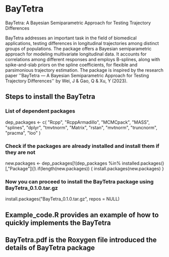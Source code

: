 # BayTetra
BayTetra: A Bayesian Semiparametric Approach for Testing Trajectory Differences

BayTetra addresses an important task in the field of biomedical applications, testing differences in longitudinal trajectories among distinct groups of populations. The package offers a Bayesian semiparametric approach for modeling multivariate longitudinal data. It accounts for correlations
among different responses and employs B-splines, along with spike-and-slab priors on the spline coefficients, for flexible and parsimonious trajectory estimation. The package is inspired by the research paper ''BayTetra — A Bayesian
Semiparametric Approach for Testing Trajectory Differences'' by Wei, J & Gao, Q & Xu, Y (2023).

## Steps to install the BayTetra
### List of dependent packages
dep_packages <- c(
    "Rcpp", "RcppArmadillo", "MCMCpack", "MASS", "splines", "dplyr", "tmvtnorm", "Matrix",
    "rstan", "mvtnorm", "truncnorm", "pracma", "loo"
)

### Check if the packages are already installed and install them if they are not
new.packages <- dep_packages[!(dep_packages %in% installed.packages()[,"Package"])]\\
if(length(new.packages)) {
    install.packages(new.packages)
}

### Now you can proceed to install the BayTetra package using BayTetra_0.1.0.tar.gz
install.packages("BayTetra_0.1.0.tar.gz", repos = NULL)

## Example_code.R provides an example of how to quickly implements the BayTetra

## BayTetra.pdf is the Roxygen file introduced the details of BayTetra package

